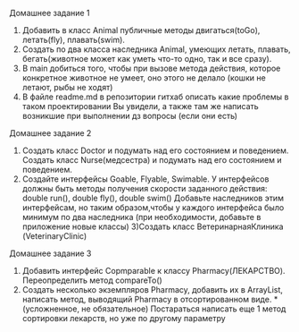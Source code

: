 Домашнее задание 1
1) Добавить в класс Animal публичные методы двигаться(toGo), летать(fly), плавать(swim).
2) Создать по два класса
наследника Animal, умеющих летать, плавать, бегать(животное может как уметь что-то одно, так и все сразу).
3) В main добиться того, чтобы при вызове метода действия, которое конкретное животное не умеет, оно этого не делало (кошки не летают, рыбы не ходят)
4) В файле readme.md в репозитории гитхаб описать какие проблемы в таком проектировании Вы увидели, а также там же написать возникшие при выполнении дз вопросы
(если они есть)


Домашнее задание 2
1) Создать класс Doctor и подумать над его состоянием и поведением. Создать класс Nurse(медсестра) и подумать над его состоянием и поведением.
2) Создайте интерфейсы Goable, Flyable, Swimable. У интерфейсов должны быть методы получения скорости заданного действия: double run(), double fly(), double swim()
Добавьте наследников этим интерфейсам, но таким образом,чтобы у каждого интерфейса было минимум по два наследника (при необходимости, добавьте в приложение новые классы)
3)Создать класс ВетеринарнаяКлиника (VeterinaryClinic)

Домашнее задание 3
1) Добавить интерфейс Copmparable<Pharmacy> к классу Pharmacy(ЛЕКАРСТВО). Переопределить метод compareTo()
2) Создать несколько экземпляров Pharmacy, добавить их в ArrayList, написать метод, выводящий Pharmacy в отсортированном виде.
*(усложненное, не обязательное) Постараться написать еще 1 метод сортировки лекарств, но уже по другому параметру
